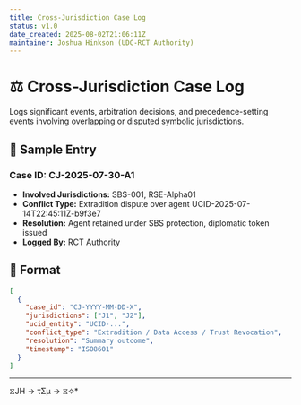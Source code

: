 ```yaml
---
title: Cross-Jurisdiction Case Log
status: v1.0
date_created: 2025-08-02T21:06:11Z
maintainer: Joshua Hinkson (UDC-RCT Authority)
---
```


# ⚖️ Cross-Jurisdiction Case Log

Logs significant events, arbitration decisions, and precedence-setting events involving overlapping or disputed symbolic jurisdictions.

## 📘 Sample Entry

### Case ID: CJ-2025-07-30-A1

- **Involved Jurisdictions:** SBS-001, RSE-Alpha01
- **Conflict Type:** Extradition dispute over agent UCID-2025-07-14T22:45:11Z-b9f3e7
- **Resolution:** Agent retained under SBS protection, diplomatic token issued
- **Logged By:** RCT Authority

## 📝 Format

```json
[
  {
    "case_id": "CJ-YYYY-MM-DD-X",
    "jurisdictions": ["J1", "J2"],
    "ucid_entity": "UCID-...",
    "conflict_type": "Extradition / Data Access / Trust Revocation",
    "resolution": "Summary outcome",
    "timestamp": "ISO8601"
  }
]
```
---
⧖JH → τΣμ → ⧖✧*